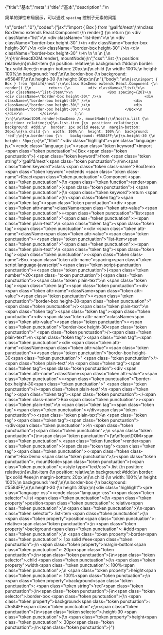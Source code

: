 {"title":"基本","meta":{"title":"基本","description":"\n<p>简单的弹性布局展示，可以通过 <code>spacing</code> 控制子元素的间距</p>\n","order":"0"},"codes":{"jsx":"import { Box } from '@alifd/next';\n\nclass BoxDemo extends React.Component {\n    render() {\n        return (\n        <div className=\"list\">\n            <div className=\"list-item\">\n                <Box spacing={20}>\n                    <div className=\"border-box height-30\" />\n                    <div className=\"border-box height-30\" />\n                    <div className=\"border-box height-30\" />\n                    <div className=\"border-box height-30\" />\n                </Box>\n            </div>\n        </div>\n        );\n    }\n}\n\nReactDOM.render(<BoxDemo />, mountNode);\n","css":".list {\n  position: relative;\n}\n.list-item {\n  position: relative;\n  background: #ddd;\n  border: 1px solid #eee;\n  margin-bottom: 20px;\n}\n.child {\n  width: 100%;\n  height: 100%;\n  background: 'red';\n}\n.border-box {\n    background: #5584FF;\n}\n.height-30 {\n    height: 30px;\n}\n"},"body":"\n\n````jsx\nimport { Box } from '@alifd/next';\n\nclass BoxDemo extends React.Component {\n    render() {\n        return (\n        <div className=\"list\">\n            <div className=\"list-item\">\n                <Box spacing={20}>\n                    <div className=\"border-box height-30\" />\n                    <div className=\"border-box height-30\" />\n                    <div className=\"border-box height-30\" />\n                    <div className=\"border-box height-30\" />\n                </Box>\n            </div>\n        </div>\n        );\n    }\n}\n\nReactDOM.render(<BoxDemo />, mountNode);\n````\n````css\n.list {\n  position: relative;\n}\n.list-item {\n  position: relative;\n  background: #ddd;\n  border: 1px solid #eee;\n  margin-bottom: 20px;\n}\n.child {\n  width: 100%;\n  height: 100%;\n  background: 'red';\n}\n.border-box {\n    background: #5584FF;\n}\n.height-30 {\n    height: 30px;\n}\n````","html":"<script>(function(){\"use strict\";\n\nvar _createClass = function () { function defineProperties(target, props) { for (var i = 0; i < props.length; i++) { var descriptor = props[i]; descriptor.enumerable = descriptor.enumerable || false; descriptor.configurable = true; if (\"value\" in descriptor) descriptor.writable = true; Object.defineProperty(target, descriptor.key, descriptor); } } return function (Constructor, protoProps, staticProps) { if (protoProps) defineProperties(Constructor.prototype, protoProps); if (staticProps) defineProperties(Constructor, staticProps); return Constructor; }; }();\n\nvar _next = require(\"@alifd/next\");\n\nfunction _classCallCheck(instance, Constructor) { if (!(instance instanceof Constructor)) { throw new TypeError(\"Cannot call a class as a function\"); } }\n\nfunction _possibleConstructorReturn(self, call) { if (!self) { throw new ReferenceError(\"this hasn't been initialised - super() hasn't been called\"); } return call && (typeof call === \"object\" || typeof call === \"function\") ? call : self; }\n\nfunction _inherits(subClass, superClass) { if (typeof superClass !== \"function\" && superClass !== null) { throw new TypeError(\"Super expression must either be null or a function, not \" + typeof superClass); } subClass.prototype = Object.create(superClass && superClass.prototype, { constructor: { value: subClass, enumerable: false, writable: true, configurable: true } }); if (superClass) Object.setPrototypeOf ? Object.setPrototypeOf(subClass, superClass) : subClass.__proto__ = superClass; }\n\nvar BoxDemo = function (_React$Component) {\n    _inherits(BoxDemo, _React$Component);\n\n    function BoxDemo() {\n        _classCallCheck(this, BoxDemo);\n\n        return _possibleConstructorReturn(this, (BoxDemo.__proto__ || Object.getPrototypeOf(BoxDemo)).apply(this, arguments));\n    }\n\n    _createClass(BoxDemo, [{\n        key: \"render\",\n        value: function render() {\n            return React.createElement(\n                \"div\",\n                { className: \"list\" },\n                React.createElement(\n                    \"div\",\n                    { className: \"list-item\" },\n                    React.createElement(\n                        _next.Box,\n                        { spacing: 20 },\n                        React.createElement(\"div\", { className: \"border-box height-30\" }),\n                        React.createElement(\"div\", { className: \"border-box height-30\" }),\n                        React.createElement(\"div\", { className: \"border-box height-30\" }),\n                        React.createElement(\"div\", { className: \"border-box height-30\" })\n                    )\n                )\n            );\n        }\n    }]);\n\n    return BoxDemo;\n}(React.Component);\n\nReactDOM.render(React.createElement(BoxDemo, null), mountNode);})()</script><div class=\"highlight\"><pre class=\"language-jsx\"><code class=\"language-jsx\"><span class=\"token keyword\">import</span> <span class=\"token punctuation\">{</span> Box <span class=\"token punctuation\">}</span> <span class=\"token keyword\">from</span> <span class=\"token string\">'@alifd/next'</span><span class=\"token punctuation\">;</span>\n\n<span class=\"token keyword\">class</span> <span class=\"token class-name\">BoxDemo</span> <span class=\"token keyword\">extends</span> <span class=\"token class-name\">React<span class=\"token punctuation\">.</span>Component</span> <span class=\"token punctuation\">{</span>\n    <span class=\"token function\">render</span><span class=\"token punctuation\">(</span><span class=\"token punctuation\">)</span> <span class=\"token punctuation\">{</span>\n        <span class=\"token keyword\">return</span> <span class=\"token punctuation\">(</span>\n        <span class=\"token tag\"><span class=\"token tag\"><span class=\"token punctuation\">&lt;</span>div</span> <span class=\"token attr-name\">className</span><span class=\"token attr-value\"><span class=\"token punctuation\">=</span><span class=\"token punctuation\">\"</span>list<span class=\"token punctuation\">\"</span></span><span class=\"token punctuation\">></span></span><span class=\"token plain-text\">\n            </span><span class=\"token tag\"><span class=\"token tag\"><span class=\"token punctuation\">&lt;</span>div</span> <span class=\"token attr-name\">className</span><span class=\"token attr-value\"><span class=\"token punctuation\">=</span><span class=\"token punctuation\">\"</span>list-item<span class=\"token punctuation\">\"</span></span><span class=\"token punctuation\">></span></span><span class=\"token plain-text\">\n                </span><span class=\"token tag\"><span class=\"token tag\"><span class=\"token punctuation\">&lt;</span><span class=\"token class-name\">Box</span></span> <span class=\"token attr-name\">spacing</span><span class=\"token script language-javascript\"><span class=\"token script-punctuation punctuation\">=</span><span class=\"token punctuation\">{</span><span class=\"token number\">20</span><span class=\"token punctuation\">}</span></span><span class=\"token punctuation\">></span></span><span class=\"token plain-text\">\n                    </span><span class=\"token tag\"><span class=\"token tag\"><span class=\"token punctuation\">&lt;</span>div</span> <span class=\"token attr-name\">className</span><span class=\"token attr-value\"><span class=\"token punctuation\">=</span><span class=\"token punctuation\">\"</span>border-box height-30<span class=\"token punctuation\">\"</span></span> <span class=\"token punctuation\">/></span></span><span class=\"token plain-text\">\n                    </span><span class=\"token tag\"><span class=\"token tag\"><span class=\"token punctuation\">&lt;</span>div</span> <span class=\"token attr-name\">className</span><span class=\"token attr-value\"><span class=\"token punctuation\">=</span><span class=\"token punctuation\">\"</span>border-box height-30<span class=\"token punctuation\">\"</span></span> <span class=\"token punctuation\">/></span></span><span class=\"token plain-text\">\n                    </span><span class=\"token tag\"><span class=\"token tag\"><span class=\"token punctuation\">&lt;</span>div</span> <span class=\"token attr-name\">className</span><span class=\"token attr-value\"><span class=\"token punctuation\">=</span><span class=\"token punctuation\">\"</span>border-box height-30<span class=\"token punctuation\">\"</span></span> <span class=\"token punctuation\">/></span></span><span class=\"token plain-text\">\n                    </span><span class=\"token tag\"><span class=\"token tag\"><span class=\"token punctuation\">&lt;</span>div</span> <span class=\"token attr-name\">className</span><span class=\"token attr-value\"><span class=\"token punctuation\">=</span><span class=\"token punctuation\">\"</span>border-box height-30<span class=\"token punctuation\">\"</span></span> <span class=\"token punctuation\">/></span></span><span class=\"token plain-text\">\n                </span><span class=\"token tag\"><span class=\"token tag\"><span class=\"token punctuation\">&lt;/</span><span class=\"token class-name\">Box</span></span><span class=\"token punctuation\">></span></span><span class=\"token plain-text\">\n            </span><span class=\"token tag\"><span class=\"token tag\"><span class=\"token punctuation\">&lt;/</span>div</span><span class=\"token punctuation\">></span></span><span class=\"token plain-text\">\n        </span><span class=\"token tag\"><span class=\"token tag\"><span class=\"token punctuation\">&lt;/</span>div</span><span class=\"token punctuation\">></span></span>\n        <span class=\"token punctuation\">)</span><span class=\"token punctuation\">;</span>\n    <span class=\"token punctuation\">}</span>\n<span class=\"token punctuation\">}</span>\n\nReactDOM<span class=\"token punctuation\">.</span><span class=\"token function\">render</span><span class=\"token punctuation\">(</span><span class=\"token tag\"><span class=\"token tag\"><span class=\"token punctuation\">&lt;</span><span class=\"token class-name\">BoxDemo</span></span> <span class=\"token punctuation\">/></span></span><span class=\"token punctuation\">,</span> mountNode<span class=\"token punctuation\">)</span><span class=\"token punctuation\">;</span></code></pre></div><style type=\"text/css\">.list {\n  position: relative;\n}\n.list-item {\n  position: relative;\n  background: #ddd;\n  border: 1px solid #eee;\n  margin-bottom: 20px;\n}\n.child {\n  width: 100%;\n  height: 100%;\n  background: 'red';\n}\n.border-box {\n    background: #5584FF;\n}\n.height-30 {\n    height: 30px;\n}</style><div class=\"highlight\"><pre class=\"language-css\"><code class=\"language-css\"><span class=\"token selector\">.list</span> <span class=\"token punctuation\">{</span>\n  <span class=\"token property\">position</span><span class=\"token punctuation\">:</span> relative<span class=\"token punctuation\">;</span>\n<span class=\"token punctuation\">}</span>\n<span class=\"token selector\">.list-item</span> <span class=\"token punctuation\">{</span>\n  <span class=\"token property\">position</span><span class=\"token punctuation\">:</span> relative<span class=\"token punctuation\">;</span>\n  <span class=\"token property\">background</span><span class=\"token punctuation\">:</span> #ddd<span class=\"token punctuation\">;</span>\n  <span class=\"token property\">border</span><span class=\"token punctuation\">:</span> 1px solid #eee<span class=\"token punctuation\">;</span>\n  <span class=\"token property\">margin-bottom</span><span class=\"token punctuation\">:</span> 20px<span class=\"token punctuation\">;</span>\n<span class=\"token punctuation\">}</span>\n<span class=\"token selector\">.child</span> <span class=\"token punctuation\">{</span>\n  <span class=\"token property\">width</span><span class=\"token punctuation\">:</span> 100%<span class=\"token punctuation\">;</span>\n  <span class=\"token property\">height</span><span class=\"token punctuation\">:</span> 100%<span class=\"token punctuation\">;</span>\n  <span class=\"token property\">background</span><span class=\"token punctuation\">:</span> <span class=\"token string\">'red'</span><span class=\"token punctuation\">;</span>\n<span class=\"token punctuation\">}</span>\n<span class=\"token selector\">.border-box</span> <span class=\"token punctuation\">{</span>\n    <span class=\"token property\">background</span><span class=\"token punctuation\">:</span> #5584FF<span class=\"token punctuation\">;</span>\n<span class=\"token punctuation\">}</span>\n<span class=\"token selector\">.height-30</span> <span class=\"token punctuation\">{</span>\n    <span class=\"token property\">height</span><span class=\"token punctuation\">:</span> 30px<span class=\"token punctuation\">;</span>\n<span class=\"token punctuation\">}</span></code></pre></div>"}